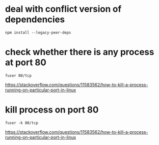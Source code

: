 # deal with conflict version of dependencies

```
npm install --legacy-peer-deps
```

# check whether there is any process at port 80

```
fuser 80/tcp
```

https://stackoverflow.com/questions/11583562/how-to-kill-a-process-running-on-particular-port-in-linux

# kill process on port 80

```
fuser -k 80/tcp
```

https://stackoverflow.com/questions/11583562/how-to-kill-a-process-running-on-particular-port-in-linux
